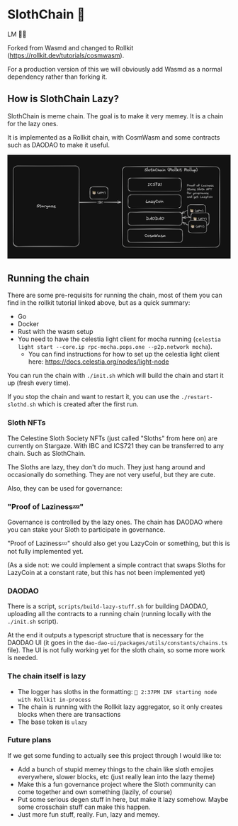 # SlothChain 🦥

LM 🦥💤

Forked from Wasmd and changed to Rollkit (https://rollkit.dev/tutorials/cosmwasm).

For a production version of this we will obviously add Wasmd as a normal dependency rather than forking it.

## How is SlothChain Lazy?

SlothChain is meme chain. The goal is to make it very memey. It is a chain for the lazy ones.

It is implemented as a Rollkit chain, with CosmWasm and some contracts such as DAODAO to make it useful.

![SlothChain](slothchain.png)

## Running the chain
There are some pre-requisits for running the chain, most of them you can find in the rollkit tutorial linked above, but as a quick summary:
* Go
* Docker
* Rust with the wasm setup
* You need to have the celestia light client for mocha running (`celestia light start --core.ip rpc-mocha.pops.one --p2p.network mocha`).
    * You can find instructions for how to set up the celestia light client here: https://docs.celestia.org/nodes/light-node

You can run the chain with `./init.sh` which will build the chain and start it up (fresh every time).

If you stop the chain and want to restart it, you can use the `./restart-slothd.sh` which is created after the first run.

### Sloth NFTs
The Celestine Sloth Society NFTs (just called "Sloths" from here on) are currently on Stargaze.
With IBC and ICS721 they can be transferred to any chain. Such as SlothChain.

The Sloths are lazy, they don't do much. They just hang around and occasionally do something. They are not very useful, but they are cute.

Also, they can be used for governance:

### "Proof of Laziness💤"
Governance is controlled by the lazy ones. The chain has DAODAO where you can stake your Sloth to participate in governance.

"Proof of Laziness💤" should also get you LazyCoin or something, but this is not fully implemented yet.

(As a side not: we could implement a simple contract that swaps Sloths for LazyCoin at a constant rate, but this has not been implemented yet)

### DAODAO
There is a script, `scripts/build-lazy-stuff.sh` for building DAODAO, 
uploading all the contracts to a running chain (running locally with the `./init.sh` script).

At the end it outputs a typescript structure that is necessary for the DAODAO UI (it goes in the `dao-dao-ui/packages/utils/constants/chains.ts` file). 
The UI is not fully working yet for the sloth chain, so some more work is needed.

### The chain itself is lazy
* The logger has sloths in the formatting: `🦥 2:37PM INF starting node with Rollkit in-process`
* The chain is running with the Rollkit lazy aggregator, so it only creates blocks when there are transactions
* The base token is `ulazy`

### Future plans
If we get some funding to actually see this project through I would like to:
* Add a bunch of stupid memey things to the chain like sloth emojies everywhere, slower blocks, etc (just really lean into the lazy theme)
* Make this a fun governance project where the Sloth community can come together and own something (lazily, of course)
* Put some serious degen stuff in here, but make it lazy somehow. Maybe some crosschain stuff can make this happen.
* Just more fun stuff, really. Fun, lazy and memey.